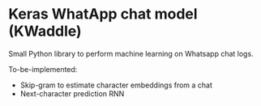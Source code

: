 # Keras WhatApp chat model (KWaddle)

Small Python library to perform machine learning on Whatsapp chat logs.

To-be-implemented:
* Skip-gram to estimate character embeddings from a chat
* Next-character prediction RNN